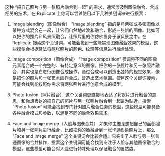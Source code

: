 这种 “把自己照片与另一张照片融合到一起” 的需求，通常涉及到图像融合、合成相关的技术，在 Replicate 上你可以尝试使用以下几种关键词来进行搜索：

1. Image blending（图像融合）
   “Image blending” 指的是将两张或多张图像以某种方式混合在一起，让它们自然地过渡和融合，形成一张新的图像。比如可以把你的照片和风景照融合，让照片里的你仿佛置身于该风景之中。在 Replicate 搜索这个关键词，可能会找到一些能实现图像融合效果的模型，这些模型会根据算法将两张照片的颜色、纹理等信息进行融合处理。

2. Image composition（图像合成）
   “Image composition” 强调将不同的图像元素组合成一个完整的、有特定意义的图像。把你的一张照片和另一张照片融合，其实也是在进行图像合成操作，通过合成可以创造出独特的视觉效果，像是把你的照片和一张艺术画作合成，营造出艺术氛围。使用这个关键词搜索，可能会找到能按照你需求将两张照片进行创意合成的模型。

3. Photo fusion（照片融合）
   这个关键词更直接地表达了将照片进行融合的意思，和你想表达的把自己的照片与另一张照片融合到一起最为贴近。搜索 “Photo fusion” 可能会找到专门针对照片融合任务的模型，这些模型可能具备各种融合模式和参数，以满足不同的融合效果需求。

4. Face and image merge（人脸与图像合并）
   如果你主要是想把自己的面部照片和另一张照片进行融合，比如把你的脸融合到一张卡通形象照片上，那么 “Face and image merge” 这个关键词会比较合适。它突出了人脸与另一张普通图像的合并操作，搜索这个关键词可能会找到专注于人脸与其他图像融合的模型，这些模型可能会对人脸进行特殊处理以保证融合的自然度。
